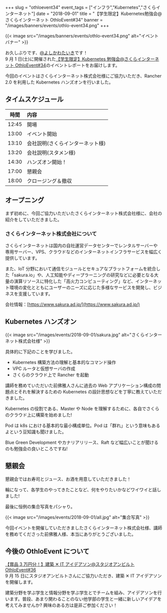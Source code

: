 +++
slug = "othloevent34"
event_tags = ["インフラ","Kubernetes","さくらインターネット"]
date = "2018-09-01"
title = "【学生限定】Kubernetes勉強会@さくらインターネット OthloEvent#34"
banner = "/images/banners/events/othlo-event34.png"
+++

{{< image src="/images/banners/events/othlo-event34.png" alt="イベントバナー" >}}

お久しぶりです、[@よしかわたいき](https://twitter.com/yoshikawataiki)です！  
9 月 1 日(土)に開催された[【学生限定】Kubernetes 勉強会@さくらインターネット OthloEvent#34](https://othlotech.connpass.com/event/91098/)のイベントレポートをお届けします。

今回のイベントはさくらインターネット株式会社様にご協力いただき、Rancher 2.0 を利用した Kubernetes ハンズオンを行いました。

## タイムスケジュール

| 時間  | 内容                             |
| :---: | :------------------------------- |
| 12:45 | 開場                             |
| 13:00 | イベント開始                     |
| 13:10 | 会社説明(さくらインターネット様) |
| 13:20 | 会社説明(スタメン様)             |
| 14:30 | ハンズオン開始！                 |
| 17:00 | 懇親会                           |
| 18:00 | クロージング＆撤収               |

## オープニング

まず初めに、今回ご協力いただいたさくらインターネット株式会社様に、会社の紹介をしていただきました。

### さくらインターネット株式会社について

さくらインターネットは国内の自社運営データセンターでレンタルサーバーや 専用サーバー、VPS、クラウドなどのインターネットインフラサービスを幅広く提供しています。

また、IoT 分野において通信モジュールとセキュアなプラットフォームを統合した「sakura.io」や、人工知能やディープラーニングの研究などに必要となる大量の演算リソースに特化した「高火力コンピューティング」など、インターネット環境の変化とともにユーザーのニーズに応じた多様なサービスを開発し、ビジネスを支援しています。

会社情報：[https://www.sakura.ad.jp/](https://www.sakura.ad.jp/)

## Kubernetes ハンズオン

{{< image src="/images/events/2018-09-01/sakura.jpg" alt="さくらインターネット株式会社様" >}}

具体的に下記のことを学びました。

- Kubernetes 構築方法の理解と基本的なコマンド操作
- VPC ルータと仮想サーバの作成
- さくらのクラウド上で Rancher を起動

講師を務めていただいた前佛雅人さんに過去の Web アプリケーション構成の問題点とそれを解決するための Kubernetes の設計思想などを丁寧に教えていただきました。

Kubernetes の役割である、Master や Node を理解するために、各自でさくらのクラウド上に構築を始めました!

Pod は k8s における基本的な最小構成単位。Pod は「群れ」という意味もあるよという豆知識も聞けました。

Blue Green Development やカナリアリリース、Raft など幅広いことが聞けるのも勉強会の良いところですね!

## 懇親会

懇親会ではお寿司とジュース、お酒を用意していただきました！

輪になって、各学生のやってきたことなど、何をやりたいかなどワイワイと話しました!

最後に恒例の集合写真をパシャり。

{{< image src="/images/events/2018-09-01/all.jpg" alt="集合写真" >}}

今回イベントを開催していただきましたさくらインターネット株式会社様、講師を務めてくださった前佛雅人様、本当にありがとうございました。

## 今後の OthloEvent について

[【賞品 3 万円分！】建築 ✕ IT アイデアソン@スタジオアンビルト OthloEvent#36](https://othlotech.connpass.com/event/97104/)  
9 月 15 日にスタジオアンビルトさんにご協力いただき、建築 ✕ IT アイデアソンを開催します。

建築分野を学ぶ学生と情報分野を学ぶ学生とでチームを組み、アイデアソンを行います。普段、あまり関わることのない他学部の学生と一緒に新しいアイデアを考えてみませんか?
興味のある方は是非ご参加ください！

